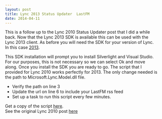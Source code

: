 ```yaml
---
layout: post
title: Lync 2013 Status Updater  LastFM
date: 2014-04-11
---
```


This is a follow up to the Lync 2010 Status Updater post that I did a while back.  Now that the Lync 2013 SDK is available this can be used with the Lync 2013 client.  As before you will need the SDK for your version of Lync.  In this case [2013](http://www.microsoft.com/en-us/download/details.aspx?id=36824).  

This SDK installation will prompt you to install Silverlight and Visual Studio.  For our purposes, this is not necessary so we can select Ok and move along.  Once you install the SDK you are ready to go. The script that I provided for Lync 2010 works perfectly for 2013.  The only change needed is the path to Microsoft.Lync.Model.dll file.  

- Verify the path on line 3
- Update the url on line 6 to include your LastFM rss feed
- Set up a task to run this script every few minutes.  

Get a copy of the script <a href="https://app.box.com/s/iibq1niay8hxpqkf41ls" target="_blank">here</a>.  
See the original Lync 2010 post [here](http://tech.brookins.info/2013/02/10/Lync-2010-Status-Updater--LastFM.html)
